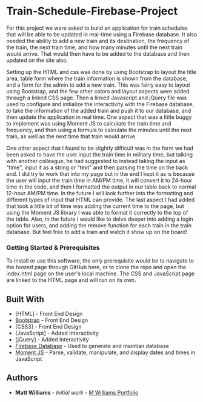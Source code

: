 # Train-Schedule-Firebase-Project

For this project we were asked to build an application for train schedules that will be able to be updated in real-time using a Firebase database.  It also needed the ability to add a new train and its destination, the frequency of the train, the next train time, and how many minutes until the next train would arrive.  That would then have to be added to the database and then updated on the site also.

Setting up the HTML and css was done by using Bootstrap to layout the title area, table form where the train information is shown from the database, and a form for the admin to add a new train.  This was fairly easy to layout using Bootstrap, and the few other colors and layout aspects were added through a linked CSS page.  Then a linked Javascript and jQuery file was used to configure and initialize the interactivity with the Firebase database, to take the information of the added train and push it to our database, and then update the application in real time.  One aspect that was a little buggy to implement was using Moment JS to calculate the train time and frequency, and then using a formula to calculate the minutes until the next train, as well as the next time that train would arrive.

One other aspect that I found to be slightly difficult was in the form we had been asked to have the user input the train time in military time, but talking with another colleague, he had suggested to instead taking the input as "time", input it as a string or "text" and then parsing the time on the back end.  I did try to work that into my page but in the end I kept it as is because the user will input the train time in AM/PM time, it will convert it to 24-hour time in the code, and then I formatted the output in our table back to normal 12-hour AM/PM time.  In the future I will look further into the formatting and different types of input that HTML can provide.  The last aspect I had added that took a little bit of time was adding the current time to the page, but using the Moment JS library I was able to format it correctly to the top of the table.  Also, in the future I would like to delve deeper into adding a login option for users, and adding the remove function for each train in the train database.  But feel free to add a train and watch it show up on the board!

### Getting Started & Prerequisites

To install or use this software, the only prerequisite would be to navigate to the hosted page through GitHub here, or to clone the repo and open the index.html page on the user's local machine.  The CSS and JavaScript page are linked to the HTML page and will run on its own.

## Built With

* [HTML] - Front End Design
* [Bootstrap](https://getbootstrap.com/docs/4.3/layout/overview/) - Front End Design
* [CSS3] - Front End Design
* [JavaScript] - Added Interactivity
* [jQuery] - Added Interactivity
* [Firebase Database](https://firebase.google.com/) - Used to generate and maintian database
* [Moment JS](https://momentjs.com/) - Parse, validate, manipulate, and display dates and times in JavaScript

## Authors

* **Matt Williams** - *Initial work* - [M Williams Portfolio](https://mattwills09.github.io/portfolio.html)

